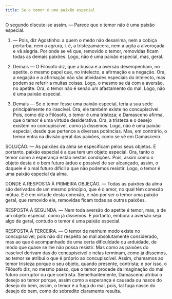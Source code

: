 ```yaml
---
title: Se o temor é uma paixão especial
---
```


O segundo discute-se assim. — Parece que o temor não é uma paixão especial.  

1. — Pois, diz Agostinho: a quem o medo não desanima, nem a cobiça perturba, nem a agrura, i. é, a tristezamacera, nem a agita a alvoroçada e vã alegria. Por onde se vê que, removido o temor, removidas ficam todas as demais paixões. Logo, não é uma paixão especial, mas, geral.  

2. Demais — O Filósofo diz, que a busca e a aversão desempenham, no apetite, o mesmo papel que, no intelecto, a afirmação e a negação. Ora, a negação e a afirmação não são atividades especiais do intelecto, mas podem se referir a muitas coisas. Logo, o mesmo se dá com a aversão, no apetite. Ora, o temor não é senão um afastamento do mal. Logo, não é uma paixão especial.  

3. Demais — Se o temor fosse uma paixão especial, teria a sua sede principalmente no irascível. Ora, ele também existe no concupiscível. Pois, como diz o Filósofo, o temor é uma tristeza; e Damasceno afirma, que o temor é uma virtude desiderativa. Ora, a tristeza e o desejo existem no concupiscível, como já dissemos. Logo, não é uma paixão especial, desde que pertence a diversas potências.  Mas, em contrário, o temor entra na divisão geral das paixões, como se vê em Damasceno.  

SOLUÇÃO. — As paixões da alma se especificam pelos seus objetos. E portanto, paixão especial é a que tem um objeto especial. Ora, tanto o temor como a esperança estão nestas condições. Pois, assim como o objeto desta é o bem futuro árduo e possível de ser alcançado, assim, o daquele é o mal futuro difícil a que não podemos resistir. Logo, o temor é uma paixão especial da alma.  

DONDE A RESPOSTA À PRIMEIRA OBJEÇÃO. — Todas as paixões da alma são derivadas de um mesmo princípio, que é o amor, no qual têm conexão mútua. E é em virtude desta conexão, e não por ser o temor uma paixão geral, que removido ele, removidas ficam todas as outras paixões.  

RESPOSTA À SEGUNDA. — Nem toda aversão do apetite é temor, mas, a de um objeto especial, como já dissemos. E portanto, embora a aversão seja algo de geral, contudo o temor é uma paixão especial.  

RESPOSTA À TERCEIRA. — O temor de nenhum modo existe no concupiscível, pois não diz respeito ao mal absolutamente considerado, mas ao que é acompanhado de uma certa dificuldade ou arduidade, de modo que quase se lhe não possa resistir. Mas como as paixões do irascível derivam das do concupiscível e nelas terminam, como já dissemos, ao temor se atribui o que é próprio ao concupiscível. Assim, chamamos ao temor tristeza porque o seu objeto, quando presente, contrista; e por isso, o Filósofo diz, no mesmo passo, que o temor procede da imaginação do mal futuro corruptor ou que contrista. Semelhantemente, Damasceno atribui o desejo ao temor porque, assim como a esperança é causada ou nasce do desejo do bem, assim, o temor é a fuga do mal, pois, tal fuga nasce do desejo do bem, como do sobredito claramente resulta.